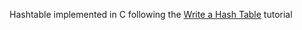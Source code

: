 Hashtable implemented in C following the [Write a Hash Table](https://github.com/jamesroutley/write-a-hash-table) tutorial
